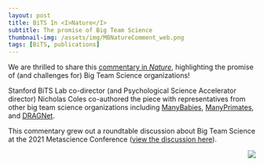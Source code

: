 ```yaml
---
layout: post
title: BiTS In <I>Nature</I>
subtitle: The promise of Big Team Science
thumbnail-img: /assets/img/MBNatureComment_web.png
tags: [BiTS, publications]
---
```


We are thrilled to share this [commentary in <I>Nature</I>](https://www.nature.com/articles/d41586-022-00150-2), highlighting the promise of (and challenges for) Big Team Science organizations! 

Stanford BiTS Lab co-director (and Psychological Science Accelerator director) Nicholas Coles co-authored the piece with representatives from other big team science organizations including [ManyBabies](https://manybabies.github.io), [ManyPrimates](https://manyprimates.github.io), and [DRAGNet](https://dragnetglobal.weebly.com/). 

This commentary grew out a roundtable discussion about Big Team Science at the 2021 Metascience Conference ([view the discussion here](https://www.youtube.com/watch?v=6xnvNA-zycA)).

<img style="float: right;" src="/assets/img/MBNatureComment_web.jpg">
